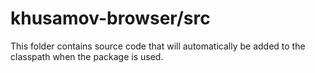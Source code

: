 # khusamov-browser/src

This folder contains source code that will automatically be added to the classpath when
the package is used.
